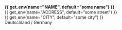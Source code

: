 **{{ get_env(name="NAME", default="some name") }}**\
{{ get_env(name="ADDRESS", default="some street") }}\
{{ get_env(name="CITY", default="some city") }}\
Deutschland / Germany


